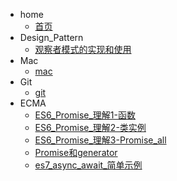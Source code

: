 * home
    * [首页]()
* Design_Pattern
    * [观察者模式的实现和使用](Design_Pattern/观察者模式的实现和使用)
* Mac
    * [mac](Mac/mac)
* Git
    * [git](Git/git)
* ECMA
    * [ES6_Promise_理解1-函数](ECMA/ES6_Promise_理解1-函数)
    * [ES6_Promise_理解2-类实例](ECMA/ES6_Promise_理解2-类实例)
    * [ES6_Promise_理解3-Promise_all](ECMA/ES6_Promise_理解3-Promise_all)
    * [Promise和generator](ECMA/Promise和generator)
    * [es7_async_await_简单示例](ECMA/es7_async_await_简单示例)


